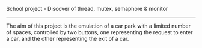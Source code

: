 School project - Discover of thread, mutex, semaphore & monitor

---------------------------------------------------------------
The aim of this project is the emulation of a car park with a limited number of spaces, controlled by two buttons, 
one representing the request to enter a car, and the other representing the exit of a car.
